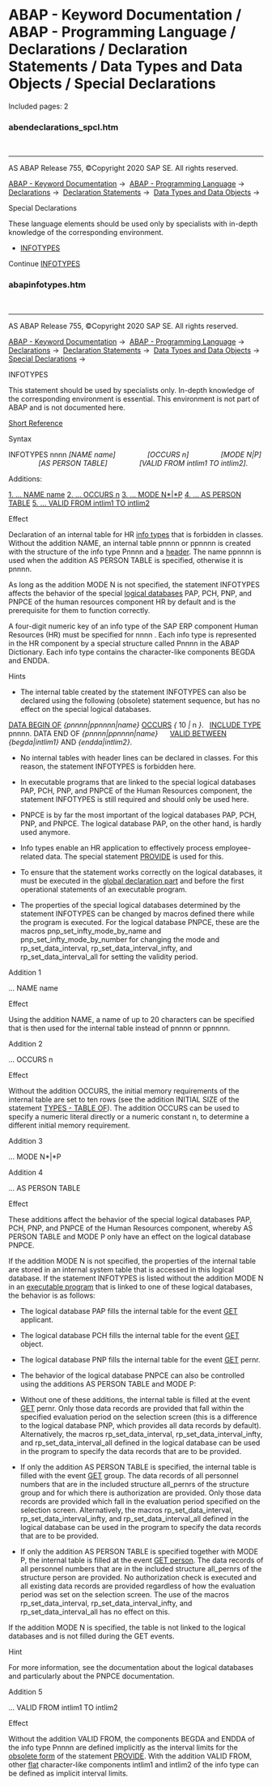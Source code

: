 # ABAP - Keyword Documentation / ABAP - Programming Language / Declarations / Declaration Statements / Data Types and Data Objects / Special Declarations

Included pages: 2


### abendeclarations_spcl.htm

  

* * *

AS ABAP Release 755, ©Copyright 2020 SAP SE. All rights reserved.

[ABAP - Keyword Documentation](javascript:call_link\('abenabap.htm'\)) →  [ABAP - Programming Language](javascript:call_link\('abenabap_reference.htm'\)) →  [Declarations](javascript:call_link\('abendeclarations.htm'\)) →  [Declaration Statements](javascript:call_link\('abenabap_declarations.htm'\)) →  [Data Types and Data Objects](javascript:call_link\('abentypes_and_objects.htm'\)) → 

Special Declarations

These language elements should be used only by specialists with in-depth knowledge of the corresponding environment.

-   [INFOTYPES](javascript:call_link\('abapinfotypes.htm'\))

Continue
[INFOTYPES](javascript:call_link\('abapinfotypes.htm'\))


### abapinfotypes.htm

  

* * *

AS ABAP Release 755, ©Copyright 2020 SAP SE. All rights reserved.

[ABAP - Keyword Documentation](javascript:call_link\('abenabap.htm'\)) →  [ABAP - Programming Language](javascript:call_link\('abenabap_reference.htm'\)) →  [Declarations](javascript:call_link\('abendeclarations.htm'\)) →  [Declaration Statements](javascript:call_link\('abenabap_declarations.htm'\)) →  [Data Types and Data Objects](javascript:call_link\('abentypes_and_objects.htm'\)) →  [Special Declarations](javascript:call_link\('abendeclarations_spcl.htm'\)) → 

INFOTYPES

This statement should be used by specialists only.
In-depth knowledge of the corresponding environment is essential.
This environment is not part of ABAP and is not documented here.

[Short Reference](javascript:call_link\('abapinfotypes_shortref.htm'\))

Syntax

INFOTYPES nnnn *\[*NAME name*\]*
               *\[*OCCURS n*\]*
               *\[*MODE N*|*P*\]*
               *\[*AS PERSON TABLE*\]*
               *\[*VALID FROM intlim1 TO intlim2*\]*.

Additions:

[1\. ... NAME name](#!ABAP_ADDITION_1@1@)
[2\. ... OCCURS n](#!ABAP_ADDITION_2@2@)
[3\. ... MODE N*|*P](#!ABAP_ADDITION_3@3@)
[4\. ... AS PERSON TABLE](#!ABAP_ADDITION_4@4@)
[5\. ... VALID FROM intlim1 TO intlim2](#!ABAP_ADDITION_5@5@)

Effect

Declaration of an internal table for HR [info types](javascript:call_link\('abeninfo_type_glosry.htm'\) "Glossary Entry") that is forbidden in classes. Without the addition NAME, an internal table pnnnn or ppnnnn is created with the structure of the info type Pnnnn and a [header](javascript:call_link\('abenheader_line_glosry.htm'\) "Glossary Entry"). The name ppnnnn is used when the addition AS PERSON TABLE is specified, otherwise it is pnnnn.

As long as the addition MODE N is not specified, the statement INFOTYPES affects the behavior of the special [logical databases](javascript:call_link\('abenlogical_data_base_glosry.htm'\) "Glossary Entry") PAP, PCH, PNP, and PNPCE of the human resources component HR by default and is the prerequisite for them to function correctly.

A four-digit numeric key of an info type of the SAP ERP component Human Resources (HR) must be specified for nnnn . Each info type is represented in the HR component by a special structure called Pnnnn in the ABAP Dictionary. Each info type contains the character-like components BEGDA and ENDDA.

Hints

-   The internal table created by the statement INFOTYPES can also be declared using the following (obsolete) statement sequence, but has no effect on the special logical databases.

[DATA BEGIN OF](javascript:call_link\('abapdata_begin_of_occurs.htm'\)) *{*pnnnn*|*ppnnnn*|*name*}* [OCCURS](javascript:call_link\('abapdata_begin_of_occurs.htm'\)) *{* 10 *|* n *}*.
  [INCLUDE TYPE](javascript:call_link\('abapinclude_type.htm'\)) pnnnn.
DATA END OF *{*pnnnn*|*ppnnnn*|*name*}*
     [VALID BETWEEN](javascript:call_link\('abapdata_begin_of_occurs.htm'\)) *{*begda*|*intlim1*}* AND *{*endda*|*intlim2*}*.

-   No internal tables with header lines can be declared in classes. For this reason, the statement INFOTYPES is forbidden here.

-   In executable programs that are linked to the special logical databases PAP, PCH, PNP, and PNPCE of the Human Resources component, the statement INFOTYPES is still required and should only be used here.

-   PNPCE is by far the most important of the logical databases PAP, PCH, PNP, and PNPCE. The logical database PAP, on the other hand, is hardly used anymore.

-   Info types enable an HR application to effectively process employee-related data. The special statement [PROVIDE](javascript:call_link\('abapprovide.htm'\)) is used for this.

-   To ensure that the statement works correctly on the logical databases, it must be executed in the [global declaration part](javascript:call_link\('abenglobal_declaration_sect_glosry.htm'\) "Glossary Entry") and before the first operational statements of an executable program.

-   The properties of the special logical databases determined by the statement INFOTYPES can be changed by macros defined there while the program is executed. For the logical database PNPCE, these are the macros pnp\_set\_infty\_mode\_by\_name and pnp\_set\_infty\_mode\_by\_number for changing the mode and rp\_set\_data\_interval, rp\_set\_data\_interval\_infty, and rp\_set\_data\_interval\_all for setting the validity period.
    

Addition 1

... NAME name

Effect

Using the addition NAME, a name of up to 20 characters can be specified that is then used for the internal table instead of pnnnn or ppnnnn.

Addition 2

... OCCURS n

Effect

Without the addition OCCURS, the initial memory requirements of the internal table are set to ten rows (see the addition INITIAL SIZE of the statement [TYPES - TABLE OF](javascript:call_link\('abaptypes_itab.htm'\))). The addition OCCURS can be used to specify a numeric literal directly or a numeric constant n, to determine a different initial memory requirement.

Addition 3

... MODE N*|*P

Addition 4

... AS PERSON TABLE

Effect

These additions affect the behavior of the special logical databases PAP, PCH, PNP, and PNPCE of the Human Resources component, whereby AS PERSON TABLE and MODE P only have an effect on the logical database PNPCE.

If the addition MODE N is not specified, the properties of the internal table are stored in an internal system table that is accessed in this logical database. If the statement INFOTYPES is listed without the addition MODE N in an [executable program](javascript:call_link\('abenexecutable_program_glosry.htm'\) "Glossary Entry") that is linked to one of these logical databases, the behavior is as follows:

-   The logical database PAP fills the internal table for the event [GET](javascript:call_link\('abapget-.htm'\)) applicant.

-   The logical database PCH fills the internal table for the event [GET](javascript:call_link\('abapget-.htm'\)) object.

-   The logical database PNP fills the internal table for the event [GET](javascript:call_link\('abapget-.htm'\)) pernr.

-   The behavior of the logical database PNPCE can also be controlled using the additions AS PERSON TABLE and MODE P:

-   Without one of these additions, the internal table is filled at the event [GET](javascript:call_link\('abapget-.htm'\)) pernr. Only those data records are provided that fall within the specified evaluation period on the selection screen (this is a difference to the logical database PNP, which provides all data records by default). Alternatively, the macros rp\_set\_data\_interval, rp\_set\_data\_interval\_infty, and rp\_set\_data\_interval\_all defined in the logical database can be used in the program to specify the data records that are to be provided.

-   If only the addition AS PERSON TABLE is specified, the internal table is filled with the event [GET](javascript:call_link\('abapget-.htm'\)) group. The data records of all personnel numbers that are in the included structure all\_pernrs of the structure group and for which there is authorization are provided. Only those data records are provided which fall in the evaluation period specified on the selection screen. Alternatively, the macros rp\_set\_data\_interval, rp\_set\_data\_interval\_infty, and rp\_set\_data\_interval\_all defined in the logical database can be used in the program to specify the data records that are to be provided.

-   If only the addition AS PERSON TABLE is specified together with MODE P, the internal table is filled at the event [GET person](javascript:call_link\('abapget-.htm'\)). The data records of all personnel numbers that are in the included structure all\_pernrs of the structure person are provided. No authorization check is executed and all existing data records are provided regardless of how the evaluation period was set on the selection screen. The use of the macros rp\_set\_data\_interval, rp\_set\_data\_interval\_infty, and rp\_set\_data\_interval\_all has no effect on this.

If the addition MODE N is specified, the table is not linked to the logical databases and is not filled during the GET events.

Hint

For more information, see the documentation about the logical databases and particularly about the PNPCE documentation.

Addition 5

... VALID FROM intlim1 TO intlim2

Effect

Without the addition VALID FROM, the components BEGDA and ENDDA of the info type Pnnnn are defined implicitly as the interval limits for the [obsolete form](javascript:call_link\('abapprovide_obsolete.htm'\)) of the statement [PROVIDE](javascript:call_link\('abapprovide.htm'\)). With the addition VALID FROM, other [flat](javascript:call_link\('abenflat_glosry.htm'\) "Glossary Entry") character-like components intlim1 and intlim2 of the info type can be defined as implicit interval limits.
